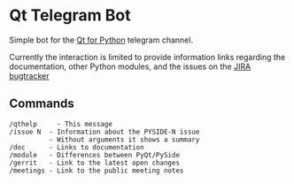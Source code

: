 # Qt Telegram Bot

Simple bot for the [Qt for Python](https://pyside.org) telegram channel.

Currently the interaction is limited to provide information links
regarding the documentation, other Python modules, and the issues
on the [JIRA bugtracker](https://bugreports.qt.io/browse/PYSIDE)

## Commands

```
/qthelp     - This message
/issue N  - Information about the PYSIDE-N issue
          - Without arguments it shows a summary
/doc      - Links to documentation
/module   - Differences between PyQt/PySide
/gerrit   - Link to the latest open changes
/meetings - Link to the public meeting notes
```

